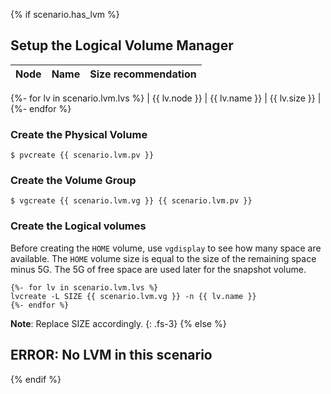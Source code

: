 {% if scenario.has_lvm %}
## Setup the Logical Volume Manager

| Node          | Name          | Size recommendation |
| :------------ | :------------ | :------------------ |
{%- for lv in scenario.lvm.lvs %}
| {{ lv.node }} | {{ lv.name }} | {{ lv.size }}       |
{%- endfor %}

### Create the Physical Volume
```
$ pvcreate {{ scenario.lvm.pv }}
```

### Create the Volume Group
```
$ vgcreate {{ scenario.lvm.vg }} {{ scenario.lvm.pv }}
```

### Create the Logical volumes

Before creating the `HOME` volume, use `vgdisplay` to see how many space are available. The `HOME` volume size is equal to the size of the remaining space minus 5G. The 5G of free space are used later for the snapshot volume.

```
{%- for lv in scenario.lvm.lvs %}
lvcreate -L SIZE {{ scenario.lvm.vg }} -n {{ lv.name }}
{%- endfor %}
```

**Note**: Replace SIZE accordingly.
{: .fs-3}
{% else %}
## ERROR: No LVM in this scenario
{% endif %}
